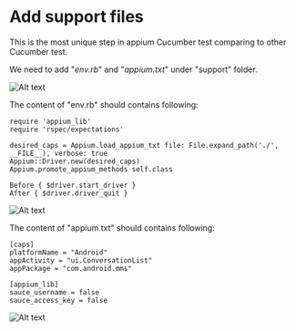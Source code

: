 # Add support files

This is the most unique step in appium Cucumber test comparing to other Cucumber test.

We need to add "*env.rb*" and "*appium.txt*" under "support" folder.

![Alt text](https://raw.githubusercontent.com/hy1984427/appium/master/images/android_cucumber_folder_structure_support.png "support")

The content of "env.rb" should contains following:

<pre><code>require 'appium_lib'
require 'rspec/expectations'

desired_caps = Appium.load_appium_txt file: File.expand_path('./', __FILE__), verbose: true
Appium::Driver.new(desired_caps)
Appium.promote_appium_methods self.class

Before { $driver.start_driver }
After { $driver.driver_quit }
</pre></code>

![Alt text](https://raw.githubusercontent.com/hy1984427/appium/master/images/android_cucumber_env.png "env.rb")

The content of "appium.txt" should contains following:

<pre><code>[caps]
platformName = "Android"
appActivity = "ui.ConversationList"
appPackage = "com.android.mms"

[appium_lib]
sauce_username = false
sauce_access_key = false
</pre></code>

![Alt text](https://raw.githubusercontent.com/hy1984427/appium/master/images/android_cucumber_appium_text.png "appium.txt")
